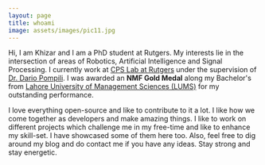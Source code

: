 ```yaml
---
layout: page
title: whoami
image: assets/images/pic11.jpg
---
```


Hi, I am Khizar and I am a PhD student at Rutgers. My interests lie in the intersection of areas of Robotics, Artificial Intelligence and Signal Processing. I currently work at [CPS Lab at Rutgers](http://eceweb1.rutgers.edu/~cps/) under the supervision of [Dr. Dario Pompili](http://eceweb1.rutgers.edu/~pompili/). I was awarded an **NMF Gold Medal** along my Bachelor's from [Lahore University of Management Sciences (LUMS)](https://www.lums.edu.pk) for my outstanding performance.  

I love everything open-source and like to contribute to it a lot. I like how we come together as developers and make amazing things. I like to work on different projects which challenge me in my free-time and like to enhance my skill-set. I have showcased some of them here too. Also, feel free to dig around my blog and do contact me if you have any ideas. Stay strong and stay energetic. 